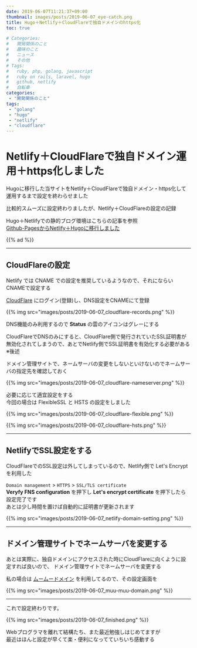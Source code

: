 ```yaml
---
date: 2019-06-07T11:21:37+09:00
thumbnail: images/posts/2019-06-07_eye-catch.png
title: Hugo＋Netlify＋CloudFlareで独自ドメインのhttps化
toc: true

# Categories:
#   開発関係のこと
#   趣味のこと
#   ニュース
#   その他
# Tags:
#   ruby, php, golang, javascript
#   ruby on rails, laravel, hugo
#   github, netlify
#   自転車
categories:
 - "開発関係のこと"
tags:
 - "golang"
 - "hugo"
 - "netlify"
 - "cloudflare"
---
```


# Netlify＋CloudFlareで独自ドメイン運用＋https化しました

Hugoに移行した当サイトをNetlify＋CloudFlareで独自ドメイン・https化して運用するまで設定を終わらせました

比較的スムーズに設定終わりましたが、Netlify＋CloudFlareの設定の記録

Hugo＋Netlifyでの静的ブログ環境はこちらの記事を参照  
[Github-PagesからNetlify＋Hugoに移行しました](https://masaqu.id/posts/2019-06-06_first_post/)

{{% ad %}}

* * *

## CloudFlareの設定

Netlify では CNAME での設定を推奨しているようなので、それにならい CNAMEで設定する

[CloudFlare](https://www.cloudflare.com) にログイン(登録)し、DNS設定をCNAMEにて登録

{{% img src="images/posts/2019-06-07_cloudflare-records.png" %}}

DNS機能のみ利用するので __Status__ の雲のアイコンはグレーにする

CloudFlareでDNSのみにすると、CloudFlare側で発行されていたSSL証明書が無効化されてしまうので、あとでNetlify側でSSL証明書を有効化する必要がある ※後述

ドメイン管理サイトで、ネームサーバの変更をしないといけないのでネームサーバの指定先を確認しておく

{{% img src="images/posts/2019-06-07_cloudflare-nameserver.png" %}}

必要に応じて適宜設定をする  
今回の場合は FlexibleSSL と HSTS の設定をしました

{{% img src="images/posts/2019-06-07_cloudflare-flexible.png" %}}

{{% img src="images/posts/2019-06-07_cloudflare-hsts.png" %}}
* * *

## NetlifyでSSL設定をする

CloudFlareでのSSL設定は外してしまっているので、Netlify側で Let's Encrypt を利用した

<code>Domain management</code> > <code>HTTPS</code> > <code>SSL/TLS certificate</code>  
__Veryfy FNS configuration__ を押下し __Let's encrypt certificate__ を押下したら設定完了です  
あとは少し時間を置けば自動的に証明書が更新されます

{{% img src="images/posts/2019-06-07_netlify-domain-setting.png" %}}

* * *

## ドメイン管理サイトでネームサーバを変更する

あとは実際に、独自ドメインにアクセスされた時にCloudFlareに向くように設定すれば良いので、
ドメイン管理サイトでネームサーバを変更する

私の場合は [ムームードメイン](https://muumuu-domain.com) を利用してるので、その設定画面を

{{% img src="images/posts/2019-06-07_muu-muu-domain.png" %}}

* * *

これで設定終わりです。

{{% img src="images/posts/2019-06-07_finished.png" %}}

Webプログラマを離れて結構たち、また最近勉強しはじめてますが  
最近はほんと設定が早くて楽・便利になってていちいち感動する

